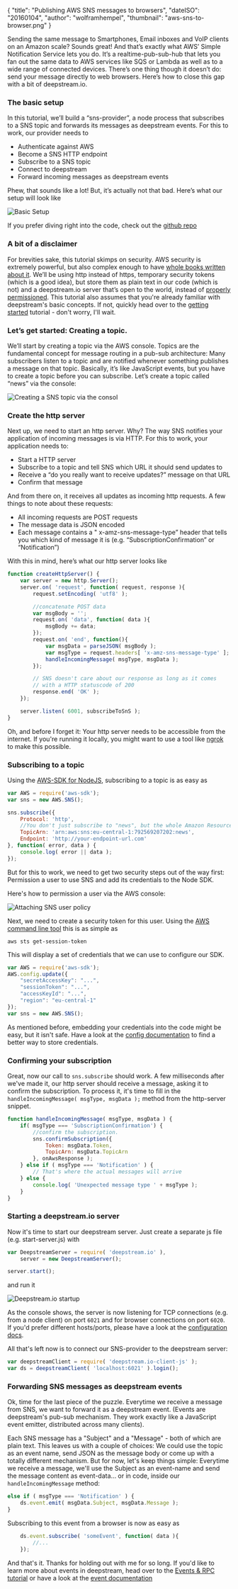 {
	"title": "Publishing AWS SNS messages to browsers",
	"dateISO": "20160104",
	"author": "wolframhempel",
	"thumbnail": "aws-sns-to-browser.png"
}

Sending the same message to Smartphones, Email inboxes and VoIP clients on an Amazon scale? Sounds great! And that’s exactly what AWS’ Simple Notification Service lets you do. It’s a realtime-pub-sub-hub that lets you fan out the same data to AWS services like SQS or Lambda as well as to a wide range of connected devices. 
There’s one thing though it doesn’t do: send your message directly to web browsers. Here’s how to close this gap with a bit of deepstream.io.

### The basic setup
In this tutorial, we’ll build a “sns-provider”, a node process that subscribes to a SNS topic and forwards its messages as deepstream events. For this to work, our provider needs to

- Authenticate against AWS
- Become a SNS HTTP endpoint
- Subscribe to a SNS topic
- Connect to deepstream
- Forward incoming messages as deepstream events

Phew, that sounds like a lot! But, it’s actually not that bad. Here’s what our setup will look like

![Basic Setup](aws-sns-to-deepstream.png)

If you prefer diving right into the code, check out the [github repo](https://github.com/hoxton-one/ds-tutorial-aws-sns)

### A bit of a disclaimer
For brevities sake, this tutorial skimps on security. AWS security is extremely powerful, but also complex enough to have [whole books written about it](http://media.amazonwebservices.com/AWS_Security_Best_Practices.pdf). We’ll be using http instead of https, temporary security tokens (which is a good idea), but store them as plain text in our code (which is not) and a deepstream.io server that’s open to the world, instead of [properly permissioned](http://deepstream.io/tutorials/authentication.html).
This tutorial also assumes that you're already familiar with deepstream's basic concepts. If not, quickly head over to the [getting started](http://deepstream.io/tutorials/getting-started.html) tutorial - don't worry, I'll wait.

### Let’s get started: Creating a topic.
We’ll start by creating a topic via the AWS console. Topics are the fundamental concept for message routing in a pub-sub architecture: Many subscribers listen to a topic and are notified whenever something publishes a message on that topic. Basically, it’s like JavaScript events, but you have to create a topic before you can subscribe.
Let’s create a topic called “news” via the console:

![Creating a SNS topic via the consol](create-sns-topic.png)

### Create the http server
Next up, we need to start an http server. Why? The way SNS notifies your application of incoming messages is via HTTP.  For this to work, your application needs to:

-   Start a HTTP server
-   Subscribe to a topic and tell SNS which URL it should send updates to
-   Receive a “do you really want to receive updates?” message on that URL
-   Confirm that message

And from there on, it receives all updates as incoming http requests. A few things to note about these requests:

-   All incoming requests are POST requests
-   The message data is JSON encoded
-   Each message contains a " x-amz-sns-message-type” header that tells you which kind of message it is (e.g. “SubscriptionConfirmation” or “Notification”)

With this in mind, here’s what our http server looks like

```javascript
function createHttpServer() {
	var server = new http.Server();
	server.on( 'request', function( request, response ){
		request.setEncoding( 'utf8' );

		//concatenate POST data
		var msgBody = '';
		request.on( 'data', function( data ){ 
			msgBody += data;
		});
		request.on( 'end', function(){
			var msgData = parseJSON( msgBody );
			var msgType = request.headers[ 'x-amz-sns-message-type' ];
			handleIncomingMessage( msgType, msgData );
		});

		// SNS doesn't care about our response as long as it comes
		// with a HTTP statuscode of 200
		response.end( 'OK' );
	});

	server.listen( 6001, subscribeToSnS );
}
```

Oh, and before I forget it: Your http server needs to be accessible from the internet. If you're running it locally, you might want to use a tool like [ngrok](https://ngrok.com/) to make this possible.

### Subscribing to a topic
Using the [AWS-SDK for NodeJS](https://aws.amazon.com/sdk-for-node-js/), subscribing to a topic is as easy as

```javascript
var AWS = require('aws-sdk');
var sns = new AWS.SNS();

sns.subscribe({
	Protocol: 'http',
	//You don't just subscribe to "news", but the whole Amazon Resource Name (ARN)
	TopicArn: 'arn:aws:sns:eu-central-1:792569207202:news',
	Endpoint: 'http://your-endpoint-url.com'
}, function( error, data ) {
	console.log( error || data );
}); 
```

But for this to work, we need to get two security steps out of the way first: Permission a user to use SNS and add its credentials to the Node SDK.

Here's how to permission a user via the AWS console:

![Attaching SNS user policy](attaching-SNS-policy.png)

Next, we need to create a security token for this user. Using the [AWS command line tool](https://aws.amazon.com/cli/) this is as simple as

```text
aws sts get-session-token
```

This will display a set of credentials that we can use to configure our SDK.

```javascript
var AWS = require('aws-sdk');
AWS.config.update({
	"secretAccessKey": "...",
	"sessionToken": "...",
	"accessKeyId": "...",
	"region": "eu-central-1"
});
var sns = new AWS.SNS();
```

As mentioned before, embedding your credentials into the code might be easy, but it isn't safe. Have a look at the [config documentation](http://docs.aws.amazon.com/AWSJavaScriptSDK/guide/node-configuring.html) to find a better way to store credentials.

### Confirming your subscription
Great, now our call to `sns.subscribe` should work. A few milliseconds after we've made it, our http server should receive a message, asking it to confirm the subscription. To process it, it's time to fill in the `handleIncomingMessage( msgType, msgData );` method from the http-server snippet.

```javascript
function handleIncomingMessage( msgType, msgData ) {
	if( msgType === 'SubscriptionConfirmation') {
		//confirm the subscription.
		sns.confirmSubscription({
			Token: msgData.Token,
			TopicArn: msgData.TopicArn
		}, onAwsResponse );
	} else if ( msgType === 'Notification' ) {
		// That's where the actual messages will arrive
	} else {
		console.log( 'Unexpected message type ' + msgType );
	}
}
```

### Starting a deepstream.io server
Now it's time to start our deepstream server. Just create a separate js file (e.g. start-server.js) with

```javascript
var DeepstreamServer = require( 'deepstream.io' ),
	server = new DeepstreamServer();

server.start();
```

and run it

![Deepstream.io startup](deepstream-startup.png)

As the console shows, the server is now listening for TCP connections (e.g. from a node client) on port `6021` and for browser connections on port `6020`. If you'd prefer different hosts/ports, please have a look at the [configuration docs](http://deepstream.io/docs/deepstream.html).

All that's left now is to connect our SNS-provider to the deepstream server:

```javascript
var deepstreamClient = require( 'deepstream.io-client-js' );
var ds = deepstreamClient( 'localhost:6021' ).login();
```

### Forwarding SNS messages as deepstream events
Ok, time for the last piece of the puzzle. Everytime we receive a message from SNS, we want to forward it as a deepstream event. (Events are deepstream's pub-sub mechanism. They work exactly like a JavaScript event emitter, distributed across many clients).

Each SNS message has a "Subject" and a "Message" - both of which are plain text. This leaves us with a couple of choices: We could use the topic as an event name, send JSON as the message body or come up with a totally different mechanism. But for now, let's keep things simple: Everytime we receive a message, we'll use the Subject as an event-name and send the message content as event-data... or in code, inside our `handleIncomingMessage` method:

```javascript
else if ( msgType === 'Notification' ) {
	ds.event.emit( msgData.Subject, msgData.Message );
}
```

Subscribing to this event from a browser is now as easy as

```javascript
	ds.event.subscribe( 'someEvent', function( data ){
		//...
	});
```

And that's it. Thanks for holding out with me for so long. If you'd like to learn more about events in deepstream, head over to the [Events & RPC tutorial](http://deepstream.io/tutorials/events-and-rpcs.html)
or have a look at the [event documentation](http://deepstream.io/docs/client.event.html)